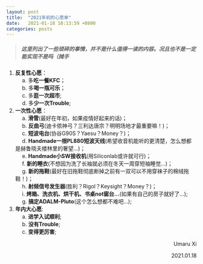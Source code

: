 ```yaml
---
layout: post
title:  "2021年初的心愿单"
date:   2021-01-18 10:13:59 +0800
categories: posts
---
```


> ##### 这里列出了一些琐碎的事情，并不是什么值得一读的内容。况且也不是一定能实现不是吗（摊手 #####

1. **反复性心愿**：  
&emsp; a. 多**吃一餐KFC**；  
&emsp; b. 多**喝一瓶可乐**；  
&emsp; c. 多**逛一次超市**;  
&emsp; d. 多**少一次Trouble**;  
1. **一次性心愿**：  
&emsp; a. **滑雪**(最好在年初，如果疫情好起来的话)；  
&emsp; b. **反曲弓**(迪卡侬神弓？三利达唐宗？明明场地才最重要嘛！)；  
&emsp; c. **短波电台**(协谷G90S？Yaesu？Money？)；  
&emsp; d. **Handmade一根PL880短波天线**(希望收音机能听的更清楚，怎么想都是赫鲁晓夫楼林里的奢望...)；  
&emsp; e. **Handmade小SW接收机**(用Siliconlab或许就可行)；  
&emsp; f. **新的睡衣**(不想因为洗了长袖就必须在冬天一周穿短袖睡觉...)；  
&emsp; g. **新的拖鞋**(最好在旧拖鞋彻底断掉之前有一双可以不用穿袜子的棉绒拖鞋！)；  
&emsp; h. **射频信号发生器**(胜利？Rigol？Keysight？Money？)；  
&emsp; i. **烤箱、洗衣机、烘干机、书桌not窗台...**(如果有自己的房子就好了...);  
&emsp; g. **搞定ADALM-Pluto**(这个怎么想都不难吧...);  
1. **年内大心愿**:  
&emsp; a. **进学入试顺利**;  
&emsp; b. **没有Trouble**;  
&emsp; c. **变得更厉害**;  

<p align="right">Umaru Xi</p>
<p align="right">2021.01.18</p>